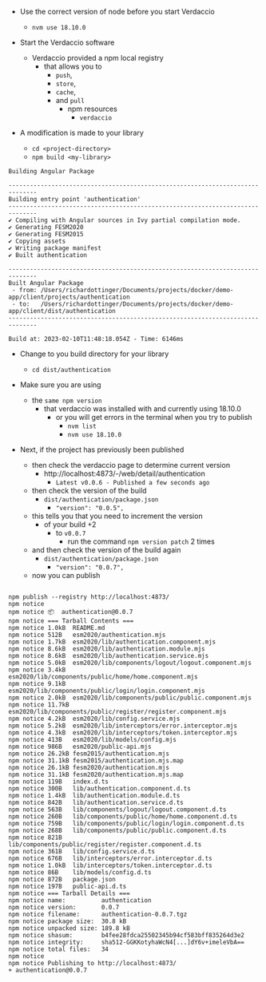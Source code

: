 - Use the correct version of node before you start Verdaccio
  - `nvm use 18.10.0`

- Start the Verdaccio software
  - Verdaccio provided a npm local registry 
    - that allows you to 
      - `push`, 
      - `store`, 
      - `cache`,
      - and `pull` 
        - npm resources
          - `verdaccio`

- A modification is made to your library
  - `cd <project-directory>`
  - `npm build <my-library>`


```shell
Building Angular Package

------------------------------------------------------------------------------
Building entry point 'authentication'
------------------------------------------------------------------------------
✔ Compiling with Angular sources in Ivy partial compilation mode.
✔ Generating FESM2020
✔ Generating FESM2015
✔ Copying assets
✔ Writing package manifest
✔ Built authentication

------------------------------------------------------------------------------
Built Angular Package
 - from: /Users/richardottinger/Documents/projects/docker/demo-app/client/projects/authentication
 - to:   /Users/richardottinger/Documents/projects/docker/demo-app/client/dist/authentication
------------------------------------------------------------------------------

Build at: 2023-02-10T11:48:18.054Z - Time: 6146ms

```

- Change to you build directory for your library
  - `cd dist/authentication`


- Make sure you are using 
  - the `same npm version` 
    - that verdaccio was installed with and currently using 18.10.0
      - or you will get errors in the terminal when you try to publish
        - `nvm list`
        - `nvm use 18.10.0`


- Next, if the project has previously been published
  - then check the verdaccio page to determine current version
    - http://localhost:4873/-/web/detail/authentication
      - `Latest v0.0.6 - Published a few seconds ago`
  - then check the version of the build
    - `dist/authentication/package.json`
      - `"version": "0.0.5",`
  - this tells you that you need to increment the version 
    - of your build +2
      - to `v0.0.7`
        - run the command `npm version patch` 2 times
  - and then check the version of the build again
      - `dist/authentication/package.json`
          - `"version": "0.0.7",`
  - now you can publish

```shell

npm publish --registry http://localhost:4873/
npm notice
npm notice 📦  authentication@0.0.7
npm notice === Tarball Contents ===
npm notice 1.0kB  README.md
npm notice 512B   esm2020/authentication.mjs
npm notice 1.7kB  esm2020/lib/authentication.component.mjs
npm notice 8.6kB  esm2020/lib/authentication.module.mjs
npm notice 8.6kB  esm2020/lib/authentication.service.mjs
npm notice 5.0kB  esm2020/lib/components/logout/logout.component.mjs
npm notice 3.4kB  esm2020/lib/components/public/home/home.component.mjs
npm notice 9.1kB  esm2020/lib/components/public/login/login.component.mjs
npm notice 2.0kB  esm2020/lib/components/public/public.component.mjs
npm notice 11.7kB esm2020/lib/components/public/register/register.component.mjs
npm notice 4.2kB  esm2020/lib/config.service.mjs
npm notice 5.2kB  esm2020/lib/interceptors/error.interceptor.mjs
npm notice 4.3kB  esm2020/lib/interceptors/token.interceptor.mjs
npm notice 413B   esm2020/lib/models/config.mjs
npm notice 986B   esm2020/public-api.mjs
npm notice 26.2kB fesm2015/authentication.mjs
npm notice 31.1kB fesm2015/authentication.mjs.map
npm notice 26.1kB fesm2020/authentication.mjs
npm notice 31.1kB fesm2020/authentication.mjs.map
npm notice 119B   index.d.ts
npm notice 300B   lib/authentication.component.d.ts
npm notice 1.4kB  lib/authentication.module.d.ts
npm notice 842B   lib/authentication.service.d.ts
npm notice 563B   lib/components/logout/logout.component.d.ts
npm notice 260B   lib/components/public/home/home.component.d.ts
npm notice 759B   lib/components/public/login/login.component.d.ts
npm notice 268B   lib/components/public/public.component.d.ts
npm notice 821B   lib/components/public/register/register.component.d.ts
npm notice 361B   lib/config.service.d.ts
npm notice 676B   lib/interceptors/error.interceptor.d.ts
npm notice 1.0kB  lib/interceptors/token.interceptor.d.ts
npm notice 86B    lib/models/config.d.ts
npm notice 872B   package.json
npm notice 197B   public-api.d.ts
npm notice === Tarball Details ===
npm notice name:          authentication
npm notice version:       0.0.7
npm notice filename:      authentication-0.0.7.tgz
npm notice package size:  30.8 kB
npm notice unpacked size: 189.8 kB
npm notice shasum:        b4fee28fdca25502345b94cf583bff835264d3e2
npm notice integrity:     sha512-GGKKotyhaWcN4[...]dY6v+imeleVbA==
npm notice total files:   34
npm notice
npm notice Publishing to http://localhost:4873/
+ authentication@0.0.7
```


